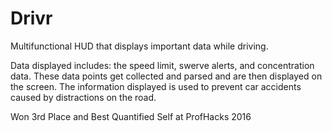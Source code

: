 # Drivr

Multifunctional HUD that displays important data while driving.

Data displayed includes: the speed limit, swerve alerts, and concentration data. These data points get collected and parsed and are then displayed on the screen. The information displayed is used to prevent car accidents caused by distractions on the road.

Won 3rd Place and Best Quantified Self at ProfHacks 2016
